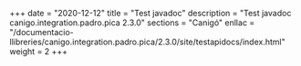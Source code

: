 +++
date        = "2020-12-12"
title       = "Test javadoc"
description = "Test javadoc canigo.integration.padro.pica 2.3.0"
sections    = "Canigó"
enllac		= "/documentacio-llibreries/canigo.integration.padro.pica/2.3.0/site/testapidocs/index.html"
weight		= 2
+++
